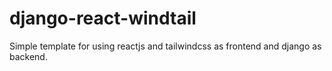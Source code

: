 # django-react-windtail
Simple template for using reactjs and tailwindcss as frontend and django as backend.
